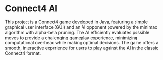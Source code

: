 # Connect4 AI
This project is a Connect4 game developed in Java, featuring a simple graphical user interface (GUI) and an AI opponent powered by the minimax algorithm with alpha-beta pruning. The AI efficiently evaluates possible moves to provide a challenging gameplay experience, minimizing computational overhead while making optimal decisions. The game offers a smooth, interactive experience for users to play against the AI in the classic Connect4 format.

